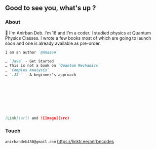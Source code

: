 ## Good to see you, what's up ?





### About
👋 I'm Anirban Deb. I'm 18 and I'm a coder. I studied physics at Quantum Physics Classes. I wrote a few books most of which are going to launch soon and one is already available as pre-order.


```markdown
I am an author `@Amazon`

… `Java` - Get Started
… This is not a book on `Quantum Mechanics`
… `Complex Analysis`
… `.JS ` - A beginner's approach









[Link](url) and ![Image](src)
```







### Touch
`anirbandeb430@gmail.com`
https://linktr.ee/anrbncodes

